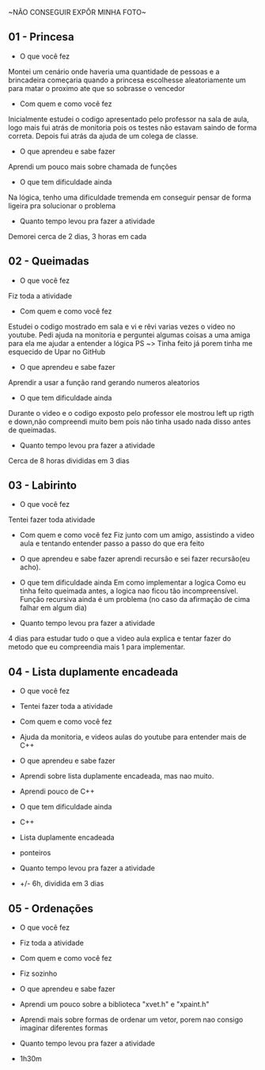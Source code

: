~NÃO CONSEGUIR EXPÔR MINHA FOTO~

## 01 - Princesa
* O que você fez

Montei um cenário onde haveria uma quantidade de pessoas e a brincadeira começaria quando a princesa escolhesse aleatoriamente um para matar o proximo ate que so sobrasse o vencedor

* Com quem e como você fez

Inicialmente estudei o codigo apresentado pelo professor na sala de aula, logo mais fui atrás de monitoria pois os testes não estavam saindo de forma correta. Depois fui atrás da ajuda de um colega de classe.

* O que aprendeu e sabe fazer

Aprendi um pouco mais sobre chamada de funções

* O que tem dificuldade ainda

Na lógica, tenho uma dificuldade tremenda em conseguir pensar de forma ligeira pra solucionar o problema

* Quanto tempo levou pra fazer a atividade

 Demorei cerca de 2 dias, 3 horas em cada


## 02 - Queimadas
* O que você fez

Fiz toda a atividade

*  Com quem e como você fez

Estudei o codigo mostrado em sala e vi e rêvi varias vezes o video no youtube.
Pedi ajuda na monitoria e perguntei algumas coisas a uma amiga para ela me ajudar a entender a lógica
PS ~> Tinha feito já porem tinha me esquecido de Upar no GitHub

*  O que aprendeu e sabe fazer

Aprendir a usar a função rand gerando numeros aleatorios

* O que tem dificuldade ainda

Durante  o video e o codigo exposto pelo professor ele mostrou left up rigth e down,não compreendi muito bem pois não tinha usado nada disso antes de queimadas.

* Quanto tempo levou pra fazer a atividade

Cerca de 8 horas divididas em 3 dias

## 03 - Labirinto

* O que você fez

Tentei fazer toda atividade

* Com quem e como você fez
 Fiz junto com um amigo, assistindo a video aula e tentando entender passo a passo do que era feito

* O que aprendeu e sabe fazer
aprendi recursão e sei fazer recursão(eu acho).

* O que tem dificuldade ainda
Em como implementar a logica
Como eu tinha feito queimada antes, a logica nao ficou tão incompreensível.
Função recursiva ainda é um problema (no caso da afirmação de cima falhar em algum dia)

* Quanto tempo levou pra fazer a atividade

4 dias para estudar tudo o que a video aula explica e tentar fazer do metodo que eu compreendia mais 1 para implementar.


## 04 - Lista duplamente encadeada

* O que você fez<p>

* Tentei fazer toda a atividade

* Com quem e como você fez<p>

* Ajuda da monitoria, e videos aulas do youtube para entender mais de C++


* O que aprendeu e sabe fazer<p>

* Aprendi sobre lista duplamente encadeada, mas nao muito.
* Aprendi pouco de C++

* O que tem dificuldade ainda<p>

* C++
* Lista duplamente encadeada 
* ponteiros

* Quanto tempo levou pra fazer a atividade<p>

* +/- 6h, dividida em 3 dias

## 05 - Ordenações

* O que você fez<p>

* Fiz toda a atividade

* Com quem e como você fez<p>

* Fiz sozinho


* O que aprendeu e sabe fazer<p>

* Aprendi um pouco sobre a biblioteca "xvet.h" e "xpaint.h"
* Aprendi mais sobre formas de ordenar um vetor, porem nao consigo imaginar diferentes formas


* Quanto tempo levou pra fazer a atividade<p>

* 1h30m

